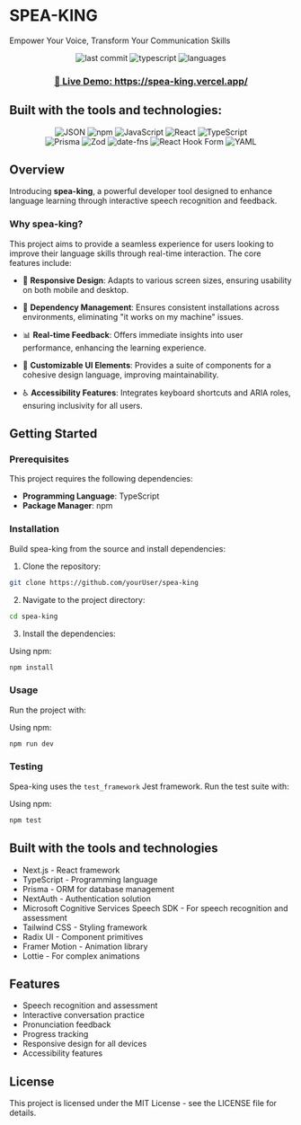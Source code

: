 # SPEA-KING

Empower Your Voice, Transform Your Communication Skills

<div align="center">
  <img src="https://img.shields.io/badge/last%20commit-yesterday-blue" alt="last commit" />
  <img src="https://img.shields.io/badge/typescript-98.5%25-blue" alt="typescript" />
  <img src="https://img.shields.io/badge/languages-3-blue" alt="languages" />
</div>

<div align="center">
  <h3><a href="https://spea-king.vercel.app/" target="_blank">🚀 Live Demo: https://spea-king.vercel.app/</a></h3>
</div>

## Built with the tools and technologies:

<div align="center">
  <img src="https://img.shields.io/badge/JSON-000000?style=for-the-badge&logo=json&logoColor=white" alt="JSON" />
  <img src="https://img.shields.io/badge/npm-CB3837?style=for-the-badge&logo=npm&logoColor=white" alt="npm" />
  <img src="https://img.shields.io/badge/JavaScript-F7DF1E?style=for-the-badge&logo=javascript&logoColor=black" alt="JavaScript" />
  <img src="https://img.shields.io/badge/React-61DAFB?style=for-the-badge&logo=react&logoColor=black" alt="React" />
  <img src="https://img.shields.io/badge/TypeScript-3178C6?style=for-the-badge&logo=typescript&logoColor=white" alt="TypeScript" />
</div>

<div align="center">
  <img src="https://img.shields.io/badge/Prisma-2D3748?style=for-the-badge&logo=prisma&logoColor=white" alt="Prisma" />
  <img src="https://img.shields.io/badge/Zod-3068B7?style=for-the-badge&logo=zod&logoColor=white" alt="Zod" />
  <img src="https://img.shields.io/badge/date--fns-770C56?style=for-the-badge&logo=date-fns&logoColor=white" alt="date-fns" />
  <img src="https://img.shields.io/badge/React%20Hook%20Form-EC5990?style=for-the-badge&logo=reacthookform&logoColor=white" alt="React Hook Form" />
  <img src="https://img.shields.io/badge/YAML-CB171E?style=for-the-badge&logo=yaml&logoColor=white" alt="YAML" />
</div>

## Overview

Introducing **spea-king**, a powerful developer tool designed to enhance language learning through interactive speech recognition and feedback.

### Why spea-king?

This project aims to provide a seamless experience for users looking to improve their language skills through real-time interaction. The core features include:

- 🎨 **Responsive Design**: Adapts to various screen sizes, ensuring usability on both mobile and desktop.

- 🔄 **Dependency Management**: Ensures consistent installations across environments, eliminating "it works on my machine" issues.

- 📊 **Real-time Feedback**: Offers immediate insights into user performance, enhancing the learning experience.

- 🧩 **Customizable UI Elements**: Provides a suite of components for a cohesive design language, improving maintainability.

- ♿ **Accessibility Features**: Integrates keyboard shortcuts and ARIA roles, ensuring inclusivity for all users.

## Getting Started

### Prerequisites

This project requires the following dependencies:

- **Programming Language**: TypeScript
- **Package Manager**: npm

### Installation

Build spea-king from the source and install dependencies:

1. Clone the repository:

```bash
git clone https://github.com/yourUser/spea-king
```

2. Navigate to the project directory:

```bash
cd spea-king
```

3. Install the dependencies:

Using npm:

```bash
npm install
```

### Usage

Run the project with:

Using npm:

```bash
npm run dev
```

### Testing

Spea-king uses the `test_framework` Jest framework. Run the test suite with:

Using npm:

```bash
npm test
```

## Built with the tools and technologies

- Next.js - React framework
- TypeScript - Programming language
- Prisma - ORM for database management
- NextAuth - Authentication solution
- Microsoft Cognitive Services Speech SDK - For speech recognition and assessment
- Tailwind CSS - Styling framework
- Radix UI - Component primitives
- Framer Motion - Animation library
- Lottie - For complex animations

## Features

- Speech recognition and assessment
- Interactive conversation practice
- Pronunciation feedback
- Progress tracking
- Responsive design for all devices
- Accessibility features

## License

This project is licensed under the MIT License - see the LICENSE file for details.
